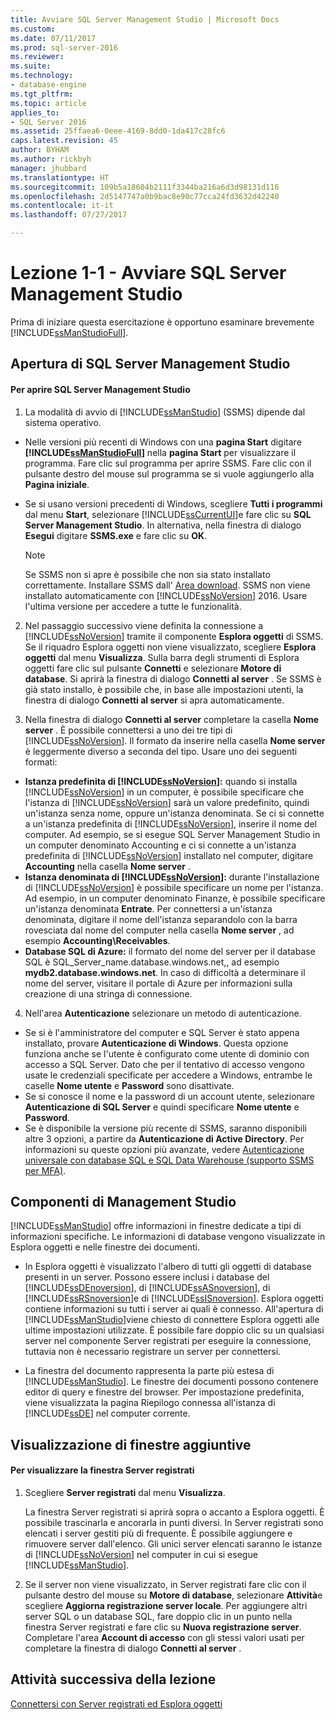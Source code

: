 ```yaml
---
title: Avviare SQL Server Management Studio | Microsoft Docs
ms.custom: 
ms.date: 07/11/2017
ms.prod: sql-server-2016
ms.reviewer: 
ms.suite: 
ms.technology:
- database-engine
ms.tgt_pltfrm: 
ms.topic: article
applies_to:
- SQL Server 2016
ms.assetid: 25ffaea6-0eee-4169-8dd0-1da417c28fc6
caps.latest.revision: 45
author: BYHAM
ms.author: rickbyh
manager: jhubbard
ms.translationtype: HT
ms.sourcegitcommit: 109b5a18604b2111f3344ba216a6d3d98131d116
ms.openlocfilehash: 2d5147747a0b9bac8e90c77cca24fd3632d42240
ms.contentlocale: it-it
ms.lasthandoff: 07/27/2017

---
```

# <a name="lesson-1-1---start-sql-server-management-studio"></a>Lezione 1-1 - Avviare SQL Server Management Studio
Prima di iniziare questa esercitazione è opportuno esaminare brevemente [!INCLUDE[ssManStudioFull](../../includes/ssmanstudiofull-md.md)].  
  
## <a name="opening-sql-server-management-studio"></a>Apertura di SQL Server Management Studio  
  
#### <a name="to-open-sql-server-management-studio"></a>Per aprire SQL Server Management Studio  
  
1.  La modalità di avvio di [!INCLUDE[ssManStudio](../../includes/ssmanstudio-md.md)] (SSMS) dipende dal sistema operativo.  
  * Nelle versioni più recenti di Windows con una **pagina Start** digitare **[!INCLUDE[ssManStudioFull](../../includes/ssmanstudiofull-md.md)]** nella **pagina Start** per visualizzare il programma. Fare clic sul programma per aprire SSMS. Fare clic con il pulsante destro del mouse sul programma se si vuole aggiungerlo alla **Pagina iniziale**.   
  * Se si usano versioni precedenti di Windows, scegliere **Tutti i programmi** dal menu **Start**, selezionare [!INCLUDE[ssCurrentUI](../../includes/sscurrentui-md.md)]e fare clic su **SQL Server Management Studio**. In alternativa, nella finestra di dialogo **Esegui** digitare **SSMS.exe** e fare clic su **OK**.  
  
    > [!NOTE]  
    >  Se SSMS non si apre è possibile che non sia stato installato correttamente. Installare SSMS dall' [Area download](https://msdn.microsoft.com/library/mt238290.aspx). SSMS non viene installato automaticamente con [!INCLUDE[ssNoVersion](../../includes/ssnoversion-md.md)] 2016. Usare l'ultima versione per accedere a tutte le funzionalità.  
  
2.  Nel passaggio successivo viene definita la connessione a [!INCLUDE[ssNoVersion](../../includes/ssnoversion-md.md)] tramite il componente **Esplora oggetti** di SSMS. Se il riquadro Esplora oggetti non viene visualizzato, scegliere **Esplora oggetti** dal menu **Visualizza**. Sulla barra degli strumenti di Esplora oggetti fare clic sul pulsante **Connetti** e selezionare **Motore di database**. Si aprirà la finestra di dialogo **Connetti al server** . Se SSMS è già stato installo, è possibile che, in base alle impostazioni utenti, la finestra di dialogo **Connetti al server** si apra automaticamente.  
  
3.  Nella finestra di dialogo **Connetti al server** completare la casella **Nome server** . È possibile connettersi a uno dei tre tipi di [!INCLUDE[ssNoVersion](../../includes/ssnoversion-md.md)]. Il formato da inserire nella casella **Nome server** è leggermente diverso a seconda del tipo. Usare uno dei seguenti formati:  
  -  **Istanza predefinita di [!INCLUDE[ssNoVersion](../../includes/ssnoversion-md.md)]:** quando si installa [!INCLUDE[ssNoVersion](../../includes/ssnoversion-md.md)] in un computer, è possibile specificare che l'istanza di [!INCLUDE[ssNoVersion](../../includes/ssnoversion-md.md)] sarà un valore predefinito, quindi un'istanza senza nome, oppure un'istanza denominata. Se ci si connette a un'istanza predefinita di [!INCLUDE[ssNoVersion](../../includes/ssnoversion-md.md)], inserire il nome del computer. Ad esempio, se si esegue SQL Server Management Studio in un computer denominato Accounting e ci si connette a un'istanza predefinita di [!INCLUDE[ssNoVersion](../../includes/ssnoversion-md.md)]  installato nel computer, digitare **Accounting** nella casella **Nome server** .  
  -  **Istanza denominata di [!INCLUDE[ssNoVersion](../../includes/ssnoversion-md.md)]:** durante l'installazione di [!INCLUDE[ssNoVersion](../../includes/ssnoversion-md.md)] è possibile specificare un nome per l'istanza. Ad esempio, in un computer denominato Finanze, è possibile specificare un'istanza denominata **Entrate**. Per connettersi a un'istanza denominata, digitare il nome dell'istanza separandolo con la barra rovesciata dal nome del computer nella casella **Nome server** , ad esempio **Accounting\Receivables**.  
  -  **Database SQL di Azure:** il formato del nome del server per il database SQL è SQL_Server_name.database.windows.net,, ad esempio **mydb2.database.windows.net**. In caso di difficoltà a determinare il nome del server, visitare il portale di Azure per informazioni sulla creazione di una stringa di connessione.  
  
4. Nell'area **Autenticazione** selezionare un metodo di autenticazione.  
  - Se si è l'amministratore del computer e SQL Server è stato appena installato, provare **Autenticazione di Windows**.  Questa opzione funziona anche se l'utente è configurato come utente di dominio con accesso a SQL Server. Dato che per il tentativo di accesso vengono usate le credenziali specificate per accedere a Windows, entrambe le caselle **Nome utente** e **Password** sono disattivate. 
  -  Se si conosce il nome e la password di un account utente, selezionare **Autenticazione di SQL Server** e quindi specificare **Nome utente** e **Password**.
  - Se è disponibile la versione più recente di SSMS, saranno disponibili altre 3 opzioni, a partire da **Autenticazione di Active Directory**. Per informazioni su queste opzioni più avanzate, vedere [Autenticazione universale con database SQL e SQL Data Warehouse (supporto SSMS per MFA)](https://docs.microsoft.com/en-us/azure/sql-database/sql-database-ssms-mfa-authentication).  
  
## <a name="management-studio-components"></a>Componenti di Management Studio  
[!INCLUDE[ssManStudio](../../includes/ssmanstudio-md.md)] offre informazioni in finestre dedicate a tipi di informazioni specifiche. Le informazioni di database vengono visualizzate in Esplora oggetti e nelle finestre dei documenti.  
  
-   In Esplora oggetti è visualizzato l'albero di tutti gli oggetti di database presenti in un server. Possono essere inclusi i database del [!INCLUDE[ssDEnoversion](../../includes/ssdenoversion-md.md)], di [!INCLUDE[ssASnoversion](../../includes/ssasnoversion-md.md)], di [!INCLUDE[ssRSnoversion](../../includes/ssrsnoversion-md.md)]e di [!INCLUDE[ssISnoversion](../../includes/ssisnoversion-md.md)]. Esplora oggetti contiene informazioni su tutti i server ai quali è connesso. All'apertura di [!INCLUDE[ssManStudio](../../includes/ssmanstudio-md.md)]viene chiesto di connettere Esplora oggetti alle ultime impostazioni utilizzate. È possibile fare doppio clic su un qualsiasi server nel componente Server registrati per eseguire la connessione, tuttavia non è necessario registrare un server per connettersi.  
  
-   La finestra del documento rappresenta la parte più estesa di [!INCLUDE[ssManStudio](../../includes/ssmanstudio-md.md)]. Le finestre dei documenti possono contenere editor di query e finestre del browser. Per impostazione predefinita, viene visualizzata la pagina Riepilogo connessa all'istanza di [!INCLUDE[ssDE](../../includes/ssde-md.md)] nel computer corrente.  
  
## <a name="showing-additional-windows"></a>Visualizzazione di finestre aggiuntive  
  
#### <a name="to-show-the-registered-servers-window"></a>Per visualizzare la finestra Server registrati  
  
1.  Scegliere **Server registrati** dal menu **Visualizza**.  
  
    La finestra Server registrati si aprirà sopra o accanto a Esplora oggetti. È possibile trascinarla e ancorarla in punti diversi. In Server registrati sono elencati i server gestiti più di frequente. È possibile aggiungere e rimuovere server dall'elenco. Gli unici server elencati saranno le istanze di [!INCLUDE[ssNoVersion](../../includes/ssnoversion-md.md)] nel computer in cui si esegue [!INCLUDE[ssManStudio](../../includes/ssmanstudio-md.md)].  
  
2.  Se il server non viene visualizzato, in Server registrati fare clic con il pulsante destro del mouse su **Motore di database**, selezionare **Attività**e scegliere **Aggiorna registrazione server locale**. Per aggiungere altri server SQL o un database SQL, fare doppio clic in un punto nella finestra Server registrati e fare clic su **Nuova registrazione server**. Completare l'area **Account di accesso** con gli stessi valori usati per completare la finestra di dialogo **Connetti al server** .  
  
## <a name="next-task-in-lesson"></a>Attività successiva della lezione  
[Connettersi con Server registrati ed Esplora oggetti](../../tools/sql-server-management-studio/lesson-1-2-connect-with-registered-servers-and-object-explorer.md)  

  

